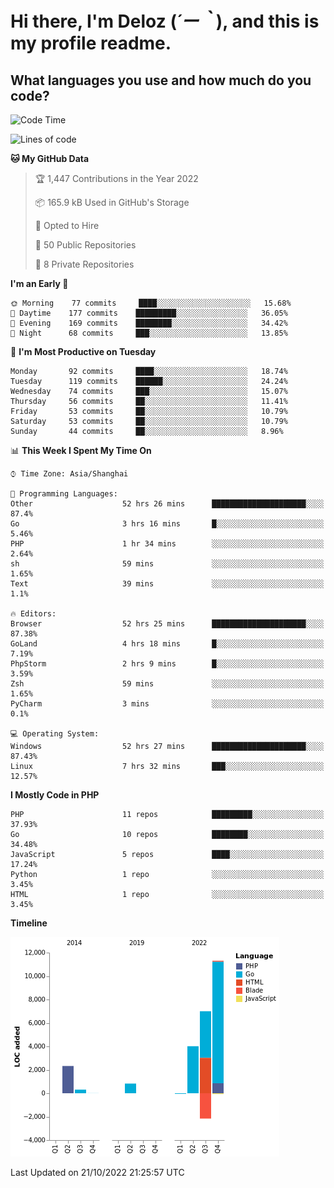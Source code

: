 # **Hi there, I'm Deloz (*´ー｀*), and this is my profile readme.**
<!--  [![Profile views](https://gpvc.arturio.dev/dank-del)](https://github.com/dank-del) -->
## **What languages you use and how much do you code?**

<!--START_SECTION:waka-->
![Code Time](http://img.shields.io/badge/Code%20Time-85%20hrs%2026%20mins-blue)

![Lines of code](https://img.shields.io/badge/From%20Hello%20World%20I%27ve%20Written-24%20Thousand%20lines%20of%20code-blue)

**🐱 My GitHub Data** 

> 🏆 1,447 Contributions in the Year 2022
 > 
> 📦 165.9 kB Used in GitHub's Storage 
 > 
> 💼 Opted to Hire
 > 
> 📜 50 Public Repositories 
 > 
> 🔑 8 Private Repositories  
 > 
**I'm an Early 🐤** 

```text
🌞 Morning    77 commits     ████░░░░░░░░░░░░░░░░░░░░░   15.68% 
🌆 Daytime    177 commits    █████████░░░░░░░░░░░░░░░░   36.05% 
🌃 Evening    169 commits    ████████░░░░░░░░░░░░░░░░░   34.42% 
🌙 Night      68 commits     ███░░░░░░░░░░░░░░░░░░░░░░   13.85%

```
📅 **I'm Most Productive on Tuesday** 

```text
Monday       92 commits     ████░░░░░░░░░░░░░░░░░░░░░   18.74% 
Tuesday      119 commits    ██████░░░░░░░░░░░░░░░░░░░   24.24% 
Wednesday    74 commits     ███░░░░░░░░░░░░░░░░░░░░░░   15.07% 
Thursday     56 commits     ██░░░░░░░░░░░░░░░░░░░░░░░   11.41% 
Friday       53 commits     ██░░░░░░░░░░░░░░░░░░░░░░░   10.79% 
Saturday     53 commits     ██░░░░░░░░░░░░░░░░░░░░░░░   10.79% 
Sunday       44 commits     ██░░░░░░░░░░░░░░░░░░░░░░░   8.96%

```


📊 **This Week I Spent My Time On** 

```text
⌚︎ Time Zone: Asia/Shanghai

💬 Programming Languages: 
Other                    52 hrs 26 mins      █████████████████████░░░░   87.4% 
Go                       3 hrs 16 mins       █░░░░░░░░░░░░░░░░░░░░░░░░   5.46% 
PHP                      1 hr 34 mins        ░░░░░░░░░░░░░░░░░░░░░░░░░   2.64% 
sh                       59 mins             ░░░░░░░░░░░░░░░░░░░░░░░░░   1.65% 
Text                     39 mins             ░░░░░░░░░░░░░░░░░░░░░░░░░   1.1%

🔥 Editors: 
Browser                  52 hrs 25 mins      █████████████████████░░░░   87.38% 
GoLand                   4 hrs 18 mins       █░░░░░░░░░░░░░░░░░░░░░░░░   7.19% 
PhpStorm                 2 hrs 9 mins        █░░░░░░░░░░░░░░░░░░░░░░░░   3.59% 
Zsh                      59 mins             ░░░░░░░░░░░░░░░░░░░░░░░░░   1.65% 
PyCharm                  3 mins              ░░░░░░░░░░░░░░░░░░░░░░░░░   0.1%

💻 Operating System: 
Windows                  52 hrs 27 mins      █████████████████████░░░░   87.43% 
Linux                    7 hrs 32 mins       ███░░░░░░░░░░░░░░░░░░░░░░   12.57%

```

**I Mostly Code in PHP** 

```text
PHP                      11 repos            █████████░░░░░░░░░░░░░░░░   37.93% 
Go                       10 repos            ████████░░░░░░░░░░░░░░░░░   34.48% 
JavaScript               5 repos             ████░░░░░░░░░░░░░░░░░░░░░   17.24% 
Python                   1 repo              ░░░░░░░░░░░░░░░░░░░░░░░░░   3.45% 
HTML                     1 repo              ░░░░░░░░░░░░░░░░░░░░░░░░░   3.45%

```


**Timeline**

![Chart not found](https://raw.githubusercontent.com/deloz/deloz/main/charts/bar_graph.png) 


 Last Updated on 21/10/2022 21:25:57 UTC
<!--END_SECTION:waka-->
